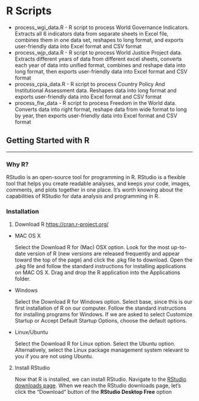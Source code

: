 # R Scripts
- process_wgi_data.R - R script to process World Governance Indicators. Extracts all 6 indicators data from separate sheets in Excel file, combines them in one data set, reshapes to long format, and exports user-friendly data into Excel format and CSV format
- process_wjp_data.R - R script to process World Justice Project data. Extracts different years of data from different excel sheets, converts each year of data into unified format, combines and reshape data into long format, then exports user-friendly data into Excel format and CSV format
- process_cpia_data.R - R script to process Country Policy And Institutional Assessment data. Reshapes data into long format and exports user-friendly data into Excel format and CSV format
- process_fiw_data - R script to process Freedom in the World data. Converts data into right format, reshape data from wide format to long by year, then exports user-friendly data into Excel format and CSV format

## Getting Started with R
---
### Why R?
RStudio is an open-source tool for programming in R. RStudio is a flexible tool that helps you create readable analyses, and keeps your code, images, comments, and plots together in one place. It’s worth knowing about the capabilities of RStudio for data analysis and programming in R.

### Installation
1. Download R https://cran.r-project.org/
- MAC OS X
  
    Select the Download R for (Mac) OSX option.
Look for the most up-to-date version of R (new versions are released frequently and appear toward the top of the page) and click the .pkg file to download.
Open the .pkg file and follow the standard instructions for installing applications on MAC OS X.
Drag and drop the R application into the Applications folder.

- Windows

    Select the Download R for Windows option.
Select base, since this is our first installation of R on our computer.
Follow the standard instructions for installing programs for Windows. If we are asked to select Customize Startup or Accept Default Startup Options, choose the default options.

- Linux/Ubuntu

    Select the Download R for Linux option.
Select the Ubuntu option.
Alternatively, select the Linux package management system relevant to you if you are not using Ubuntu.

2. Install RStudio 
   
   Now that R is installed, we can install RStudio. Navigate to the [RStudio downloads page](https://www.rstudio.com/products/rstudio/download/). When we reach the RStudio downloads page, let’s click the “Download” button of the **RStudio Desktop Free** option
